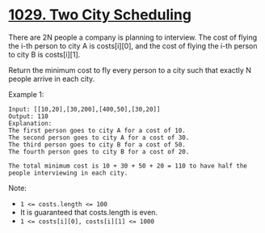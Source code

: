 # [1029. Two City Scheduling](https://leetcode.com/problems/two-city-scheduling/)

There are 2N people a company is planning to interview. The cost of flying the i-th person to city A is costs[i][0], and the cost of flying the i-th person to city B is costs[i][1].

Return the minimum cost to fly every person to a city such that exactly N people arrive in each city.

Example 1:

```text
Input: [[10,20],[30,200],[400,50],[30,20]]
Output: 110
Explanation:
The first person goes to city A for a cost of 10.
The second person goes to city A for a cost of 30.
The third person goes to city B for a cost of 50.
The fourth person goes to city B for a cost of 20.

The total minimum cost is 10 + 30 + 50 + 20 = 110 to have half the people interviewing in each city.
```

Note:

- `1 <= costs.length <= 100`
- It is guaranteed that costs.length is even.
- `1 <= costs[i][0], costs[i][1] <= 1000`
